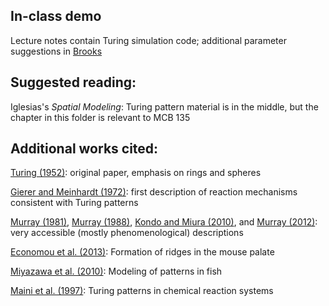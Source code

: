 ## In-class demo

Lecture notes contain Turing simulation code; additional parameter suggestions in [Brooks](https://www.stats.ox.ac.uk/__data/assets/file/0015/3327/brooks.pdf)

## Suggested reading:

Iglesias's *Spatial Modeling*: Turing pattern material is in the middle, but the chapter in this folder is relevant to MCB 135

## Additional works cited:

[Turing (1952)](http://www.dna.caltech.edu/courses/cs191/paperscs191/turing.pdf): original paper, emphasis on rings and spheres

[Gierer and Meinhardt (1972)](http://jxshix.people.wm.edu/2009-harbin-course/classic/gierer-meinhardt-1972.pdf): first description of reaction mechanisms consistent with Turing patterns

[Murray (1981)](http://www.sciencedirect.com/science/article/pii/0022519381903349), [Murray (1988)](http://www.crm.umontreal.ca/~durand/Murray-Sc.Am.pdf), [Kondo and Miura (2010)](http://science.sciencemag.org/content/329/5999/1616), and [Murray (2012)](http://www.ams.org/notices/201206/rtx120600785p.pdf): very accessible (mostly phenomenological) descriptions 

[Economou et al. (2013)](http://www.ncbi.nlm.nih.gov/pubmed/22344222): Formation of ridges in the mouse palate

[Miyazawa et al. (2010)](http://www.nature.com/ncomms/journal/v1/n6/full/ncomms1071.html): Modeling of patterns in fish

[Maini et al. (1997)](https://people.maths.ox.ac.uk/maini/PKM%20publications/96.pdf): Turing patterns in chemical reaction systems